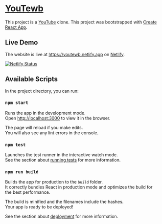 # [YouTewb](https://youtewb.netlify.app)

This project is a [YouTube] clone. This project was bootstrapped with [Create React App](https://github.com/facebook/create-react-app).

## Live Demo

The website is live at <https://youtewb.netlify.app> on [Netlify].

[![Netlify Status](https://api.netlify.com/api/v1/badges/914b968b-b415-4c05-8c2a-91cf94c152c8/deploy-status)](https://app.netlify.com/sites/youtewb/deploys)

## Available Scripts

In the project directory, you can run:

### `npm start`

Runs the app in the development mode.\
Open [http://localhost:3000](http://localhost:3000) to view it in the browser.

The page will reload if you make edits.\
You will also see any lint errors in the console.

### `npm test`

Launches the test runner in the interactive watch mode.\
See the section about [running tests](https://facebook.github.io/create-react-app/docs/running-tests) for more information.

### `npm run build`

Builds the app for production to the `build` folder.\
It correctly bundles React in production mode and optimizes the build for the best performance.

The build is minified and the filenames include the hashes.\
Your app is ready to be deployed!

See the section about [deployment](https://facebook.github.io/create-react-app/docs/deployment) for more information.

[Netlify]: https://www.netlify.com "Netlify"
[YouTube]: https://www.youtube.com "YouTube"
